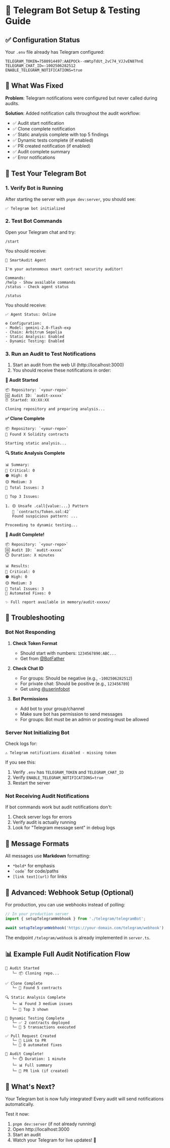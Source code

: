 # 🤖 Telegram Bot Setup & Testing Guide

## ✅ Configuration Status

Your `.env` file already has Telegram configured:
```
TELEGRAM_TOKEN=7580914497:AAEPOCk--mWtpTdUt_2vC74_VJJvEN87hnE
TELEGRAM_CHAT_ID=-1002506282512
ENABLE_TELEGRAM_NOTIFICATIONS=true
```

## 🔧 What Was Fixed

**Problem**: Telegram notifications were configured but never called during audits.

**Solution**: Added notification calls throughout the audit workflow:
- ✅ Audit start notification
- ✅ Clone complete notification
- ✅ Static analysis complete with top 5 findings
- ✅ Dynamic tests complete (if enabled)
- ✅ PR created notification (if enabled)
- ✅ Audit complete summary
- ✅ Error notifications

## 📱 Test Your Telegram Bot

### 1. Verify Bot is Running

After starting the server with `pnpm dev:server`, you should see:
```
✅ Telegram bot initialized
```

### 2. Test Bot Commands

Open your Telegram chat and try:

```
/start
```
You should receive:
```
🤖 SmartAudit Agent

I'm your autonomous smart contract security auditor!

Commands:
/help - Show available commands
/status - Check agent status
```

```
/status
```
You should receive:
```
✅ Agent Status: Online

⚙️ Configuration:
- Model: gemini-2.0-flash-exp
- Chain: Arbitrum Sepolia
- Static Analysis: Enabled
- Dynamic Testing: Enabled
```

### 3. Run an Audit to Test Notifications

1. Start an audit from the web UI (http://localhost:3000)
2. You should receive these notifications in order:

**🚀 Audit Started**
```
📦 Repository: `<your-repo>`
🆔 Audit ID: `audit-xxxxx`
⏰ Started: XX:XX:XX

Cloning repository and preparing analysis...
```

**✅ Clone Complete**
```
📦 Repository: `<your-repo>`
📄 Found X Solidity contracts

Starting static analysis...
```

**🔍 Static Analysis Complete**
```
📊 Summary:
🔴 Critical: 0
🟠 High: 0
🟡 Medium: 3
📝 Total Issues: 3

🎯 Top 3 Issues:

1. 🟡 Unsafe .call{value:...} Pattern
   📁 `contracts/Token.sol:42`
   Found suspicious pattern: ...

Proceeding to dynamic testing...
```

**🎉 Audit Complete!**
```
📦 Repository: `<your-repo>`
🆔 Audit ID: `audit-xxxxx`
⏱️ Duration: X minutes

📊 Results:
🔴 Critical: 0
🟠 High: 0
🟡 Medium: 3
📝 Total Issues: 3
🔧 Automated Fixes: 0

✨ Full report available in memory/audit-xxxxx/
```

## 🐛 Troubleshooting

### Bot Not Responding

1. **Check Token Format**
   - Should start with numbers: `1234567890:ABC...`
   - Get from [@BotFather](https://t.me/BotFather)

2. **Check Chat ID**
   - For groups: Should be negative (e.g., `-1002506282512`)
   - For private chat: Should be positive (e.g., `123456789`)
   - Get using [@userinfobot](https://t.me/userinfobot)

3. **Bot Permissions**
   - Add bot to your group/channel
   - Make sure bot has permission to send messages
   - For groups: Bot must be an admin or posting must be allowed

### Server Not Initializing Bot

Check logs for:
```
⚠️ Telegram notifications disabled - missing token
```

If you see this:
1. Verify `.env` has `TELEGRAM_TOKEN` and `TELEGRAM_CHAT_ID`
2. Verify `ENABLE_TELEGRAM_NOTIFICATIONS=true`
3. Restart the server

### Not Receiving Audit Notifications

If bot commands work but audit notifications don't:
1. Check server logs for errors
2. Verify audit is actually running
3. Look for "Telegram message sent" in debug logs

## 📝 Message Formats

All messages use **Markdown** formatting:
- `*bold*` for emphasis
- `` `code` `` for code/paths
- `[link text](url)` for links

## 🚀 Advanced: Webhook Setup (Optional)

For production, you can use webhooks instead of polling:

```typescript
// In your production server
import { setupTelegramWebhook } from './telegram/telegramBot';

await setupTelegramWebhook('https://your-domain.com/telegram/webhook');
```

The endpoint `/telegram/webhook` is already implemented in `server.ts`.

## 📊 Example Full Audit Notification Flow

```
🚀 Audit Started
   └─ 📦 Cloning repo...

✅ Clone Complete
   └─ 📄 Found 5 contracts

🔍 Static Analysis Complete
   └─ 📊 Found 3 medium issues
   └─ 🎯 Top 3 shown

🧪 Dynamic Testing Complete
   └─ ✅ 2 contracts deployed
   └─ 🔄 5 transactions executed

✅ Pull Request Created
   └─ 🔗 Link to PR
   └─ 🔧 0 automated fixes

🎉 Audit Complete!
   └─ ⏱️ Duration: 1 minute
   └─ 📊 Full summary
   └─ 🔗 PR link (if created)
```

## 🎯 What's Next?

Your Telegram bot is now fully integrated! Every audit will send notifications automatically.

Test it now:
1. `pnpm dev:server` (if not already running)
2. Open http://localhost:3000
3. Start an audit
4. Watch your Telegram for live updates! 🎉
